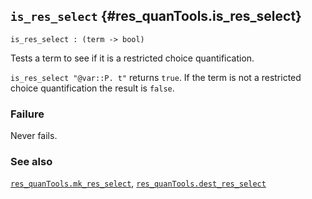 ## `is_res_select` {#res_quanTools.is_res_select}


```
is_res_select : (term -> bool)
```



Tests a term to see if it is a restricted choice quantification.


`is_res_select "@var::P. t"` returns `true`. If the term is not a
restricted choice quantification the result is `false`.

### Failure

Never fails.

### See also

[`res_quanTools.mk_res_select`](#res_quanTools.mk_res_select), [`res_quanTools.dest_res_select`](#res_quanTools.dest_res_select)

